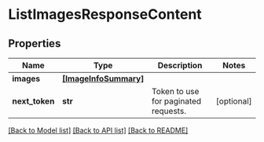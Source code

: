 # ListImagesResponseContent


## Properties
Name | Type | Description | Notes
------------ | ------------- | ------------- | -------------
**images** | [**[ImageInfoSummary]**](ImageInfoSummary.md) |  | 
**next_token** | **str** | Token to use for paginated requests. | [optional] 

[[Back to Model list]](../README.md#documentation-for-models) [[Back to API list]](../README.md#documentation-for-api-endpoints) [[Back to README]](../README.md)


